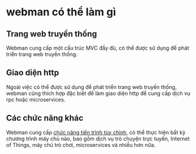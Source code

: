 # webman có thể làm gì

## Trang web truyền thống
Webman cung cấp một cấu trúc MVC đầy đủ, có thể được sử dụng để phát triển trang web truyền thống.

## Giao diện http
Ngoài việc có thể được sử dụng để phát triển trang web truyền thống, webman cũng thích hợp đặc biệt để làm giao diện http để cung cấp dịch vụ rpc hoặc microservices.

## Các chức năng khác
Webman cung cấp [chức năng tiến trình tùy chỉnh](process.md), có thể thực hiện bất kỳ chương trình máy chủ nào, bao gồm dịch vụ trò chuyện trực tuyến, Internet of Things, máy chủ trò chơi, microservices và nhiều hơn nữa.
